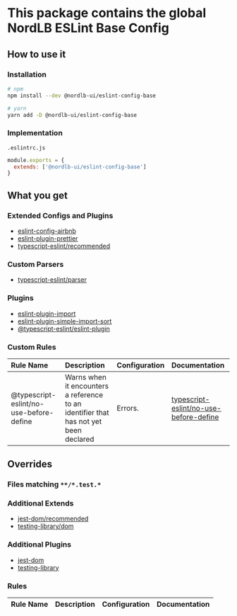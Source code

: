# This package contains the global NordLB ESLint Base Config

## How to use it

### Installation

```bash
# npm
npm install --dev @nordlb-ui/eslint-config-base

# yarn
yarn add -D @nordlb-ui/eslint-config-base
```

### Implementation

`.eslintrc.js`

```js
module.exports = {
  extends: ['@nordlb-ui/eslint-config-base']
}
```

## What you get

### Extended Configs and Plugins

- [eslint-config-airbnb](https://github.com/airbnb/javascript/tree/master/packages/eslint-config-airbnb-base)
- [eslint-plugin-prettier](https://github.com/prettier/eslint-plugin-prettier)
- [typescript-eslint/recommended](https://github.com/typescript-eslint/typescript-eslint#readme)

### Custom Parsers

- [typescript-eslint/parser](https://github.com/typescript-eslint/typescript-eslint#readme)

### Plugins

- [eslint-plugin-import](https://github.com/benmosher/eslint-plugin-import)
- [eslint-plugin-simple-import-sort](github.com/lydell/eslint-plugin-simple-import-sort#readme)
- [@typescript-eslint/eslint-plugin](https://github.com/typescript-eslint/typescript-eslint#readme)

### Custom Rules

| Rule Name                               | Description                                                                          | Configuration | Documentation                                                                                                                                                          |
| :-------------------------------------- | :----------------------------------------------------------------------------------- | :------------ | :--------------------------------------------------------------------------------------------------------------------------------------------------------------------- |
| @typescript-eslint/no-use-before-define | Warns when it encounters a reference to an identifier that has not yet been declared | Errors.       | [typescript-eslint/no-use-before-define](https://github.com/typescript-eslint/typescript-eslint/blob/master/packages/eslint-plugin/docs/rules/no-use-before-define.md) |

## Overrides

### Files matching `**/*.test.*`

### Additional Extends

- [jest-dom/recommended](https://github.com/testing-library/jest-dom)
- [testing-library/dom](https://github.com/testing-library/eslint-plugin-testing-library)

### Additional Plugins

- [jest-dom](https://github.com/testing-library/jest-dom)
- [testing-library](https://github.com/testing-library/eslint-plugin-testing-library)

### Rules

| Rule Name | Description | Configuration | Documentation |
| :-------- | :---------- | :------------ | :------------ |
